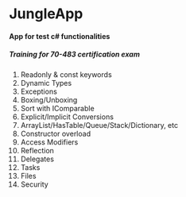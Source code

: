 # JungleApp
#### App for test c# functionalities
##### Training for 70-483 certification exam 

1. Readonly & const keywords
2. Dynamic Types
3. Exceptions
4. Boxing/Unboxing
5. Sort with IComparable
6. Explicit/Implicit Conversions
7. ArrayList/HasTable/Queue/Stack/Dictionary, etc
8. Constructor overload
9. Access Modifiers
10. Reflection
11. Delegates
12. Tasks
13. Files
15. Security
